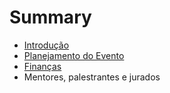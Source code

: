 # Summary

* [Introdução](README.md)
* [Planejamento do Evento](planejamento.md)
* [Finanças](financas.md)
* Mentores, palestrantes e jurados

